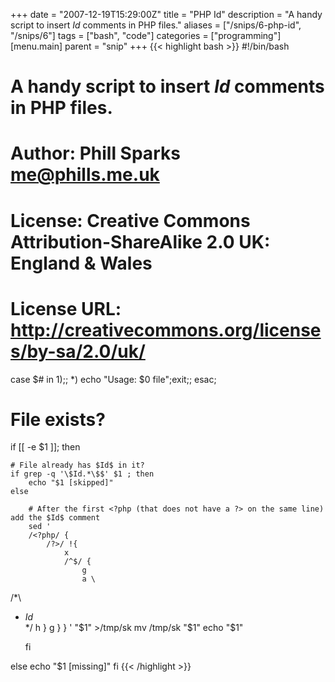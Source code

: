 +++
date = "2007-12-19T15:29:00Z"
title = "PHP Id"
description = "A handy script to insert $Id$ comments in PHP files."
aliases = ["/snips/6-php-id", "/snips/6"]
tags = ["bash", "code"]
categories = ["programming"]
[menu.main]
  parent = "snip"
+++
{{< highlight bash >}}
#!/bin/bash

# A handy script to insert $Id$ comments in PHP files.
#
# Author: Phill Sparks <me@phills.me.uk>
# License: Creative Commons Attribution-ShareAlike 2.0 UK: England & Wales
# License URL: http://creativecommons.org/licenses/by-sa/2.0/uk/

case $# in
    1);;
    *) echo "Usage: $0 file";exit;;
esac;

# File exists?
if [[ -e $1 ]]; then

    # File already has $Id$ in it?
    if grep -q '\$Id.*\$$' $1 ; then
        echo "$1 [skipped]"
    else

        # After the first <?php (that does not have a ?> on the same line) add the $Id$ comment
        sed '
        /<?php/ {
            /?>/ !{
                x
                /^$/ {
                    g
                    a \
/*\
 * $Id$\
 */
                    h
                }
                g
            }
        }
        ' "$1" >/tmp/sk
        mv /tmp/sk "$1"
        echo "$1"

    fi

else
    echo "$1 [missing]"
fi
{{< /highlight >}}
